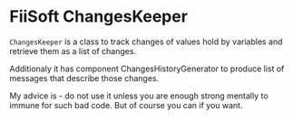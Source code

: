 # FiiSoft ChangesKeeper

`ChangesKeeper` is a class to track changes of values hold by variables and retrieve them as a list of changes.

Additionaly it has component ChangesHistoryGenerator to produce list of messages that describe those changes. 

My advice is - do not use it unless you are enough strong mentally to immune for such bad code. 
But of course you can if you want.

